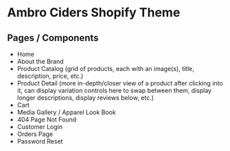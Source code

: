 # Ambro Ciders Shopify Theme

## Pages / Components
- Home
- About the Brand
- Product Catalog (grid of products, each with an image(s), title, description, price, etc.)
- Product Detail (more in-depth/closer view of a product after clicking into it, can display variation controls here to swap between them, display longer descriptions, display reviews below, etc.)
- Cart
- Media Gallery / Apparel Look Book
- 404 Page Not Found
- Customer Login
- Orders Page
- Password Reset
